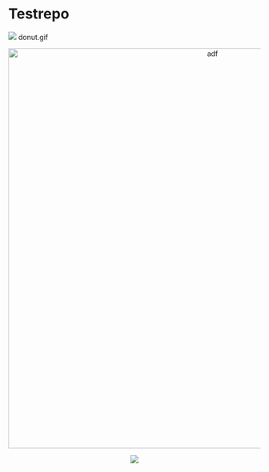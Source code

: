 # Testrepo
![](https://i.imgur.com/vxH6e3R.gif)
donut.gif

<p align="center" style="margin-bottom: 0px !important;">
  <img width="800" src="donut.gif" alt="adf" align="center">
</p>


<p align="center">
  <img src="https://imgur.com/vxH6e3R">
</p>
